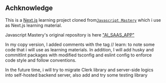 
## Achknowledge

This is a [Next.js](https://nextjs.org/) learning project cloned from[`Javascript Mastery`](https://www.youtube.com/watch?v=Ahwoks_dawU&list=PLkVmW_lh_N92tfbqKqh9f6Wm5XGvOvOLv&index=9&t=3s) which i use as Next.js learning material. 

Javascript Mastery's original repository is here ["AI_SAAS_APP"
](https://github.com/adrianhajdin/ai_saas_app/blob/main/README.md)

In my copy version, I added comments with the tag // learn: to note some code that i will use as learning materials. In addition, I will add husky and commitlint packages with modified tsconfig and eslint config to enforce code style and follow conventions.

In the future time, i will try to migrate Clerk library and server-side logics into self-hosted backend server, also add and try some testing library
